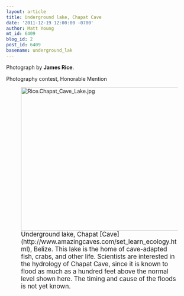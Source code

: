 ```yaml
---
layout: article
title: Underground lake, Chapat Cave
date: '2011-12-19 12:00:00 -0700'
author: Matt Young
mt_id: 6409
blog_id: 2
post_id: 6409
basename: underground_lak
---
```

Photograph by **James Rice**.

Photography contest, Honorable Mention

<figure>
<img src="{{ site.baseurl }}/uploads/2011/Rice.Chapat_Cave_Lake.jpg" alt="Rice.Chapat_Cave_Lake.jpg" width="600" height="386" />
<figcaption markdown="span">
<big>Underground lake, Chapat [Cave](http://www.amazingcaves.com/set_learn_ecology.html), Belize. This lake is the home of cave-adapted fish, crabs, and other life.  Scientists are interested in the hydrology of Chapat Cave, since it is known to flood as much as a hundred feet above the normal level shown here.  The timing and cause of the floods is not yet known.</big>

</figcaption>
</figure>
